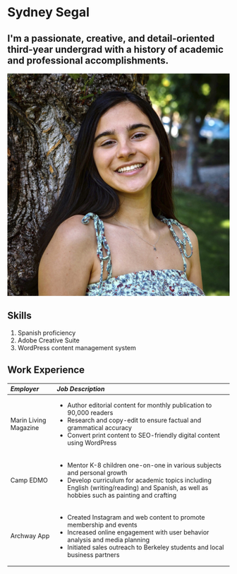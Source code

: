 # Sydney Segal
## I'm a passionate, creative, and detail-oriented third-year undergrad with a history of academic and professional accomplishments.

!['Headshot of Sydney Segal against tree'](Sydney.jpg)

## Skills
1. Spanish proficiency
2. Adobe Creative Suite
3. WordPress content management system

## Work Experience
| _Employer_ | _Job Description_ |
| :--- | :--- |
| Marin Living Magazine |<ul><li>Author editorial content for monthly publication to 90,000 readers</li><li>Research and copy-edit to ensure factual and grammatical accuracy</li><li>Convert print content to SEO-friendly digital content using WordPress</li></ul>|
| Camp EDMO |<ul><li>Mentor K-8 children one-on-one in various subjects and personal growth</li><li>Develop curriculum for academic topics including English (writing/reading) and Spanish, as well as hobbies such as painting and crafting</li></ul>|
| Archway App |<ul><li>Created Instagram and web content to promote membership and events</li><li>Increased online engagement with user behavior analysis and media planning</li><li>Initiated sales outreach to Berkeley students and local business partners</li></ul>|
